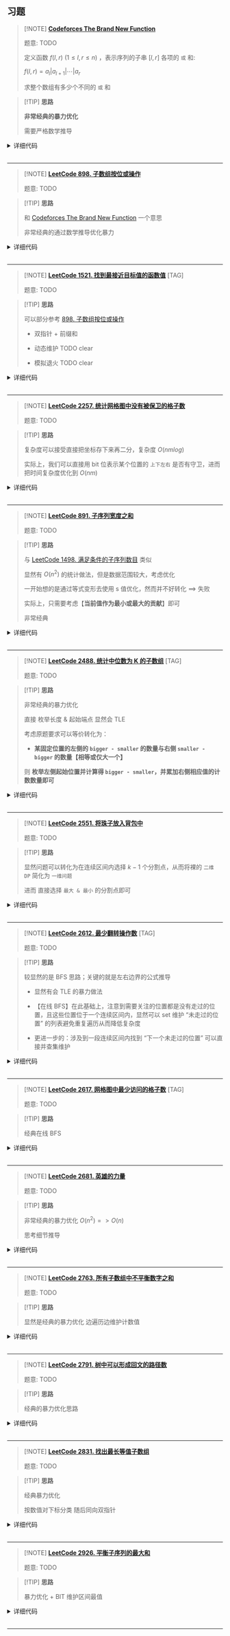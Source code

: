 ## 习题

> [!NOTE] **[Codeforces The Brand New Function](http://codeforces.com/problemset/problem/243/A)**
> 
> 题意: TODO
> 
> 定义函数 $f(l,r)$ $(1 \le l,r \le n)$ ，表示序列的子串 $[l,r]$ 各项的 `或` 和: 
> 
> $f(l,r)=a_l|a_{l+1}|⋯|a_r$
> 
> 求整个数组有多少个不同的 `或` 和

> [!TIP] **思路**
> 
> **非常经典的暴力优化**
> 
> 需要严格数学推导

<details>
<summary>详细代码</summary>
<!-- tabs:start -->

##### **C++**

```cpp
// Problem: A. The Brand New Function
// Contest: Codeforces - Codeforces Round #150 (Div. 1)
// URL: https://codeforces.com/problemset/problem/243/A
// Memory Limit: 256 MB
// Time Limit: 2000 ms

#include <bits/stdc++.h>
using namespace std;

const static int N = 1e5 + 10;

int n;
int a[N];

int main() {
    ios::sync_with_stdio(false);
    cin.tie(nullptr);
    cout.tie(nullptr);

    cin >> n;

    unordered_set<int> S;
    for (int i = 1, x; i <= n; ++i) {
        cin >> a[i];
        S.insert(a[i]);
        // TRICK: 经过严谨数学证明的剪枝与实现方式
        for (int j = i - 1; j; --j) {
            // ATTENTION: trick
            // if-condition 满足时必然此前已计算过同样值的了，直接break
            if ((a[j] | a[i]) == a[j])
                break;
            // 为什么可以直接或 ？ 更改后是否影响正确性 ？
            // 1. 区间具有包含性质
            // 2. 由 1 后续使用的必然包含上一次使用的，正确性不变
            a[j] |= a[i];
            S.insert(a[j]);
        }
    }

    cout << S.size() << endl;

    return 0;
}
```

##### **Python**

```python

```

<!-- tabs:end -->
</details>

<br>

* * *

> [!NOTE] **[LeetCode 898. 子数组按位或操作](https://leetcode.cn/problems/bitwise-ors-of-subarrays/)**
> 
> 题意: TODO

> [!TIP] **思路**
> 
> 和 [Codeforces The Brand New Function](http://codeforces.com/problemset/problem/243/A) 一个意思
> 
> 非常经典的通过数学推导优化暴力

<details>
<summary>详细代码</summary>
<!-- tabs:start -->

##### **C++ 直接统计**

```cpp
class Solution {
public:
    int subarrayBitwiseORs(vector<int>& arr) {
        unordered_set<int> S;
        int n = arr.size();
        for (int i = 0; i < n; ++ i ) {
            S.insert(arr[i]);
            for (int j = i - 1; j >= 0; -- j ) {
                // ATTENTION
                if ((arr[j] | arr[i]) == arr[j])
                    break;
                arr[j] |= arr[i];
                S.insert(arr[j]);
            }
        }
        return S.size();
    }
};
```

##### **C++ 类 Vector 写法**

```cpp
class Solution {
public:
    int subarrayBitwiseORs(vector<int>& arr) {
        unordered_set<int> S, pre;
        for (auto x : arr) {
            unordered_set<int> next;
            next.insert(x);
            for (auto y : pre)
                next.insert(x | y);
            for (auto y : next)
                S.insert(y);
            pre = next;
        }
        return S.size();
    }
};
```

##### **Python**

```python

```

<!-- tabs:end -->
</details>

<br>

* * *

> [!NOTE] **[LeetCode 1521. 找到最接近目标值的函数值](https://leetcode-cn.com/problems/find-a-value-of-a-mysterious-function-closest-to-target/)** [TAG]
> 
> 题意: TODO

> [!TIP] **思路**
> 
> 可以部分参考 [898. 子数组按位或操作](https://leetcode-cn.com/problems/bitwise-ors-of-subarrays/)
> 
> - 双指针 + 前缀和
> 
> - 动态维护 TODO clear
> 
> - 模拟退火 TODO clear

<details>
<summary>详细代码</summary>
<!-- tabs:start -->

##### **C++ 双指针+前缀和**

```cpp
class Solution {
public:
    // 1e6 数据范围 则最多不超过 20 个不同的值 => 思考
    const static int N = 1e5 + 10, M = 20;

    int s[N][M];    // 逆序思维: 不记录有没有 1 而是记录某一位有没有 0

    int get_sum(int l, int r) {
        int res = 0;
        for (int i = 0; i < M; ++ i )
            if (s[r][i] - s[l - 1][i] == 0) // 没有 0 存在
                res += 1 << i;
        return res;
    }

    int closestToTarget(vector<int>& arr, int target) {
        int n = arr.size();

        memset(s, 0, sizeof s);
        for (int i = 1; i <= n; ++ i )
            for (int j = 0; j < M; ++ j ) {
                s[i][j] = s[i - 1][j];
                if (!(arr[i - 1] >> j & 1))
                    s[i][j] ++ ;
            }
        
        int res = INT_MAX;
        for (int l = 1, r = 1; r <= n; ++ r ) {
            while (l < r && abs(get_sum(l + 1, r)) <= target)
                l ++ ;
            res = min(res, abs(get_sum(l, r) - target));
            if (l < r)
                res = min(res, abs(get_sum(l + 1, r) - target));
        }
        return res;
    }
};
```

##### **C++ 动态维护**

```cpp
class Solution {
public:
    int closestToTarget(vector<int>& arr, int target) {
        int ans = abs(arr[0] - target);
        vector<int> valid = {arr[0]};
        for (int num : arr) {
            vector<int> validNew = {num};
            ans = min(ans, abs(num - target));
            for (int prev : valid) {
                validNew.push_back(prev & num);
                ans = min(ans, abs((prev & num) - target));
            }
            validNew.erase(unique(validNew.begin(), validNew.end()),
                           validNew.end());
            valid = validNew;
        }
        return ans;
    }
};
```

##### **C++ 模拟退火**

```cpp
class Solution {
public:
    //通过预处理，快速求解arr[L..R]的与值
    int pre[100001][20] = {0};

    int get(int L, int R, int target) {
        int val = 0;
        for (int i = 0, bit = 1; i < 20; i++, bit <<= 1)
            // 如果第 i 个bit 在 [L,R] 中全为 1，那么与值的该bit也必然为 1。
            if (pre[R][i] - pre[L - 1][i] == R - L + 1) { val |= bit; }
        return abs(val - target);
    }

    // 用模拟退火求解关于 L 的局部最优解
    int query(int L, int n, int target) {
        int dir[2] = {-1, 1};  // 两个方向
        int step = 1000;       // 初始步长
        int now = L;           // R 的起始位置
        int best = 100000000;  // 局部最优解

        while (step > 0) {
            int Lpos = now + step * dir[0];
            if (Lpos < L) Lpos = L;
            int Rpos = now + step * dir[1];
            if (Rpos > n) Rpos = n;
            // 向左右两个方向各走一步，求值
            int ldis = get(L, Lpos, target);
            int rdis = get(L, Rpos, target);
            int pbest = best;

            //更新位置及最优解
            if (ldis < best) {
                now = Lpos;
                best = ldis;
            }
            if (rdis < best) {
                now = Rpos;
                best = rdis;
            }

            //如果没有找到更优解，那就缩小步长
            if (pbest == best) { step /= 2; }
        }
        return best;
    }

    int closestToTarget(vector<int>& arr, int target) {
        int anw = 100000000;

        //统计前 i 个数字中，第 j 个bit 为 1 的数量。
        for (int i = 0; i < arr.size(); i++)
            for (int j = 0, bit = 1; j < 20; j++, bit <<= 1)
                pre[i + 1][j] = pre[i][j] + ((bit & arr[i]) ? 1 : 0);

        for (int i = 1; i <= arr.size(); i++)
            anw = min(anw, query(i, arr.size(), target));

        return anw;
    }
};
```

##### **Python**

```python

```

<!-- tabs:end -->
</details>

<br>

* * *

> [!NOTE] **[LeetCode 2257. 统计网格图中没有被保卫的格子数](https://leetcode.cn/problems/count-unguarded-cells-in-the-grid/)**
> 
> 题意: TODO

> [!TIP] **思路**
> 
> 复杂度可以接受直接把坐标存下来再二分，复杂度 $O(nmlog)$
> 
> 实际上，我们可以直接用 bit 位表示某个位置的 `上下左右` 是否有守卫，进而把时间复杂度优化到 $O(nm)$

<details>
<summary>详细代码</summary>
<!-- tabs:start -->

##### **C++ 二分**

```cpp
class Solution {
public:
    // m * n <= 1e5
    using PII = pair<int, int>;
    
    vector<vector<bool>> st;
    
    int countUnguarded(int m, int n, vector<vector<int>>& guards, vector<vector<int>>& walls) {
        this->st = vector<vector<bool>>(m, vector<bool>(n));
        vector<vector<PII>> r(m), c(n);
        for (int i = 0; i < m; ++ i )
            r[i].push_back({-1, 0}), r[i].push_back({n, 0});
        for (int i = 0; i < n; ++ i )
            c[i].push_back({-1, 0}), c[i].push_back({m, 0});
        for (auto & g : guards) {
            int x = g[0], y = g[1];
            st[x][y] = true;
            r[x].push_back({y, 1});
            c[y].push_back({x, 1});
        }
        for (auto & w : walls) {
            int x= w[0], y = w[1];
            st[x][y] = true;
            r[x].push_back({y, -1});
            c[y].push_back({x, -1});
        }
        for (int i = 0; i < m; ++ i )
            sort(r[i].begin(), r[i].end());
        for (int i = 0; i < n; ++ i )
            sort(c[i].begin(), c[i].end());
        
        int res = 0;
        for (int i = 0; i < m; ++ i )
            for (int j = 0; j < n; ++ j ) {
                if (st[i][j])
                    continue;
                // cout << " I = " << i << " j = " << j << endl;
                
                {
                    auto it = lower_bound(r[i].begin(), r[i].end(), PII{j, 0});
                    if ((*it).second == 1) {
                        continue;
                    }
                    it -- ;
                    if ((*it).second == 1) {
                        continue;
                    }
                }
                {
                    auto it = lower_bound(c[j].begin(), c[j].end(), PII{i, 0});
                    if ((*it).second == 1) {
                        continue;
                    }
                    it -- ;
                    if ((*it).second == 1) {
                        continue;
                    }
                }
                res ++ ;
            }
        return res;
    }
};
```

##### **C++ 优化**

```cpp
class Solution {
public:
    // m * n <= 1e5
    using PII = pair<int, int>;
    
    vector<vector<int>> st;
    
    // 入参把 n m swap 了
    int countUnguarded(int n, int m, vector<vector<int>>& guards, vector<vector<int>>& walls) {
        st = vector<vector<int>>(n, vector<int>(m));
        for (auto & g : guards)
            st[g[0]][g[1]] = 15;
        for (auto & w : walls)
            st[w[0]][w[1]] = 16;    // 只要后四bit位全0即可
        
        for (int i = 0; i < n; ++ i )
            for (int j = 0; j < m; ++ j )
                if (st[i][j] < 16) {
                    if (i)
                        st[i][j] |= st[i - 1][j] & 1;
                    if (j)
                        st[i][j] |= st[i][j - 1] & 2;
                }
        for (int i = n - 1; i >= 0; -- i )
            for (int j = m - 1; j >= 0; -- j )
                if (st[i][j] < 16) {
                    if (i < n - 1)
                        st[i][j] |= st[i + 1][j] & 4;
                    if (j < m - 1)
                        st[i][j] |= st[i][j + 1] & 8;
                }
        
        int res = 0;
        for (int i = 0; i < n; ++ i )
            for (int j = 0; j < m; ++ j )
                res += !st[i][j];
        return res;
    }
};
```

##### **Python**

```python

```

<!-- tabs:end -->
</details>

<br>

* * *

> [!NOTE] **[LeetCode 891. 子序列宽度之和](https://leetcode.cn/problems/sum-of-subsequence-widths/)**
> 
> 题意: TODO

> [!TIP] **思路**
> 
> 与 [LeetCode 1498. 满足条件的子序列数目](https://leetcode.cn/problems/number-of-subsequences-that-satisfy-the-given-sum-condition/) 类似
> 
> 显然有 $O(n^2)$ 的统计做法，但是数据范围较大，考虑优化
> 
> 一开始想的是通过等式变形去使用 s 值优化，然而并不好转化 ==> 失败
> 
> 实际上，只需要考虑【**当前值作为最小或最大的贡献**】即可
> 
> 非常经典

<details>
<summary>详细代码</summary>
<!-- tabs:start -->

##### **C++**

```cpp
class Solution {
public:
    using LL = long long;   // 中间变量较大 需要 LL
    const static int N = 1e5 + 10, MOD = 1e9 + 7;

    int p[N];
    void init() {
        p[0] = 1;
        for (int i = 1; i < N; ++ i )
            p[i] = p[i - 1] * 2 % MOD;
    }

    int sumSubseqWidths(vector<int>& nums) {
        init();
        sort(nums.begin(), nums.end());

        int n = nums.size(), res = 0;
        for (int i = 1, s = 0; i <= n; ++ i ) {
            // 使用 s 维护进而优化下列 for-loop ==> 失败
            // int t = 0;
            // for (int j = 1; j < i; ++ j )   // 包含两个或多个元素
            //     t = (t + p[i - j - 1] * (nums[i - 1] - nums[j - 1]) % MOD) % MOD;
            
            // ATTENTION 考虑贡献，而非直接优化上面的计算式
            int t = ((LL)nums[i - 1] * p[i - 1] % MOD - (LL)nums[i - 1] * p[n - i] % MOD + MOD) % MOD;
            res = (res + t) % MOD;
        }
        return res;
    }
};
```

##### **Python**

```python

```

<!-- tabs:end -->
</details>

<br>

* * *

> [!NOTE] **[LeetCode 2488. 统计中位数为 K 的子数组](https://leetcode.cn/problems/count-subarrays-with-median-k/)** [TAG]
> 
> 题意: TODO

> [!TIP] **思路**
> 
> 非常经典的暴力优化
>
> 直接 枚举长度 & 起始端点 显然会 TLE
> 
> 考虑原题要求可以等价转化为：
> 
> - **某固定位置的左侧的 `bigger - smaller` 的数量与右侧 `smaller - bigger` 的数量【相等或仅大一个】**
> 
> 则 **枚举左侧起始位置并计算得 `bigger - smaller`，并累加右侧相应值的计数数量即可**

<details>
<summary>详细代码</summary>
<!-- tabs:start -->

##### **C++**

```cpp
class Solution {
public:
    // ATTENTION: nums 中的整数 互不相同
    // 子数组是数组中的一个连续部分
    const static int N = 1e5 + 10;
    
    unordered_map<int, int> hash, rh;
    
    int l[N], r[N];
    
    int countSubarrays(vector<int>& nums, int k) {
        int n = nums.size();
        {
            for (int i = 0; i < n; ++ i )
                hash[nums[i]] = i;
        }
        {
            if (!hash.count(k))
                return 0;
        }
        int p = hash[k];
        {
            for (int i = p - 1, t = 0; i >= 0; -- i ) {
                l[i] = l[i + 1] + (nums[i] < k);
            }
            for (int i = p + 1; i < n; ++ i ) {
                r[i] = r[i - 1] + (nums[i] < k);
            }
            // ATTENTION 计算数量差值的计数 (smaller - bigger)
            for (int i = p; i < n; ++ i ) {
                int x = r[i], y = i - p - r[i];
                rh[r[i] - y] ++ ;
            }
        }
        
        
        int res = 0;
        // 枚举左侧起始点 累加右侧差值的计数
        for (int i = 0; i <= p; ++ i ) {
            int x = (p - i) - l[i], y = x - l[i];   // 大于k的数量为x, (bigger - smaller)的数量为y
            
            int last = res;
            res += rh[y] + rh[y - 1];
        }
        return res;
    }
};
```

##### **Python**

```python

```

<!-- tabs:end -->
</details>

<br>

* * *

> [!NOTE] **[LeetCode 2551. 将珠子放入背包中](https://leetcode.cn/problems/put-marbles-in-bags/)**
> 
> 题意: TODO

> [!TIP] **思路**
> 
> 显然问题可以转化为在连续区间内选择 $k-1$ 个分割点，从而将裸的 `二维 DP` 简化为 `一维问题`
> 
> 进而 直接选择 `最大 & 最小` 的分割点即可

<details>
<summary>详细代码</summary>
<!-- tabs:start -->

##### **C++**

```cpp
class Solution {
public:
    using LL = long long;
    const static int N = 1e5 + 10;
    // 把原数组拆成 k 段(非空)，每段有其代价(两段点和)
    // 求最大、最小代价差值
    // ==> 转换 对于 [1, n] 
    // 在 [1, n-1] 选择 k-1 个分隔点(左闭)，每个点的收益是 当前分隔点的值+右侧点的值
    // 则放堆里挑个最大的就行 O(n)
    
    int x[N];
    
    long long putMarbles(vector<int>& weights, int k) {
        int n = weights.size();
        if (n == k)
            return 0;
        
        memset(x, 0, sizeof x);
        // 分隔点位置
        for (int i = 1; i < n; ++ i )
            x[i] += weights[i - 1] + weights[i];

        LL maxv = 0, minv = 0;  // or weights[0] + weights[n - 1]
        {
            // 大顶堆
            priority_queue<LL> p;
            for (int i = 1; i < n; ++ i )
                p.push(x[i]);
            for (int i = 0; i < k - 1; ++ i ) {
                maxv += p.top(); p.pop();
            }
        }
        {
            priority_queue<LL, vector<LL>, greater<LL>> p;
            for (int i = 1; i < n; ++ i )
                p.push(x[i]);
            for (int i = 0; i < k - 1; ++ i ) {
                minv += p.top(); p.pop();
            }
        }
        return maxv - minv;
    }
};
```

##### **Python**

```python

```

<!-- tabs:end -->
</details>

<br>

* * *

> [!NOTE] **[LeetCode 2612. 最少翻转操作数](https://leetcode.cn/problems/minimum-reverse-operations/)** [TAG]
> 
> 题意: TODO

> [!TIP] **思路**
> 
> 较显然的是 BFS 思路；关键的就是左右边界的公式推导
> 
> - 显然有会 TLE 的暴力做法
> 
> - 【在线 BFS】在此基础上，注意到需要关注的位置都是没有走过的位置，且这些位置位于一个连续区间内，显然可以 set 维护 “未走过的位置” 的列表避免重复遍历从而降低复杂度
> 
> - 更进一步的：涉及到一段连续区间内找到 “下一个未走过的位置” 可以直接并查集维护

<details>
<summary>详细代码</summary>
<!-- tabs:start -->

##### **C++ 暴力 TLE**

```cpp
class Solution {
public:
    // 长度为 n 只有 p 处为 1
    //  每次只能翻转长度为 k 的连续子序列 => 从原坐标 u -> v 的 v 有限制 (在某个范围内【不能超过 xx】且不能被 banned)
    // => 这题最关键的就是左右边界的公式推导
    
    const static int N = 1e5 + 10, INF = 0x3f3f3f3f;
    
    int d[N];
    bool b[N];
    
    vector<int> minReverseOperations(int n, int p, vector<int>& banned, int k) {
        memset(d, 0x3f, sizeof d);
        memset(b, 0, sizeof b);
        for (auto x : banned)
            b[x] = true;
        
        queue<int> q;
        q.push(p); d[p] = 0;
        while (q.size()) {      // 约束它一直往右走 -> wrong, 会有 p 在最左侧的情况
            int u = q.front(); q.pop();
            
            if (k & 1) {
                // 枚举中心位置
                //  =< x
                // for (int i = max(u + 1, k / 2); i + k / 2 < n && (i - k / 2 <= u); ++ i ) {
                for (int i = max(u - k / 2, k / 2); i + k / 2 < n && (i - k / 2 <= u); ++ i ) {
                    int v = i + (i - u);
                    if (b[v])
                        continue;
                    if (d[v] > d[u] + 1) {
                        d[v] = d[u] + 1;
                        q.push(v);
                    }
                }
            } else {
                // 枚举中心靠左位置
                for (int i = max(u - k / 2, k / 2 - 1); i + k / 2 < n && (i - k / 2 + 1 <= u); ++ i ) {
                    int v = i + (i - u + 1);
                    if (b[v])
                        continue;
                    if (d[v] > d[u] + 1) {
                        d[v] = d[u] + 1;
                        q.push(v);
                    }
                }
            }
        }
        
        vector<int> res(n, -1);
        for (int i = 0; i < n; ++ i )
            if (d[i] < INF / 2)
                res[i] = d[i];
        return res;
    }
};
```

##### **C++ set 维护**

```cpp
class Solution {
public:
    // 长度为 n 只有 p 处为 1
    //  每次只能翻转长度为 k 的连续子序列 => 从原坐标 u -> v 的 v 有限制 (在某个范围内【不能超过 xx】且不能被 banned)
    // => 这题最关键的就是左右边界的公式推导
    
    // => 伴随着区间的滑动 翻转后所有的位置组成了一个公差为 2 的等差数列
    // 考虑:
    //  1. 区间最多影响到的元素为 [i - k + 1, i + k - 1]
    //  2. 考虑左边界 0: L=0,R=k-1       对应的翻转位置是 0+(k-1)-i=k-i-1        小于这个的位置都没法到
    //  3. 考虑右边界 n-1: L=n-k,R=n-1   对应的翻转位置是 (n-k)+(n-1)-i=2n-k-i-1 大于这个的位置都没法到
    // => [max(i-k+1,k-i-1), min(i+k-1, 2n-k-i-1)]
    
    const static int N = 1e5 + 10, INF = 0x3f3f3f3f;
    
    int d[N];
    
    vector<int> minReverseOperations(int n, int p, vector<int>& banned, int k) {
        set<int> S[2];
        {
            for (int i = 0; i < n; ++ i )
                S[i % 2].insert(i);
            for (auto x : banned)
                S[x % 2].erase(x);
        }
        
        memset(d, 0x3f, sizeof d);
        queue<int> q;
        {
            q.push(p);
            d[p] = 0; S[p % 2].erase(p);
        }
        while (!q.empty()) {
            int i = q.front(); q.pop();
            int L = i < k ? (k - 1) - i : i - (k - 1);
            int R = i + k - 1 < n ? i + (k - 1) : n + n - k - 1 - i;

            auto & s = S[L % 2];

            //  ATTENTION for-loop 写法
            for (auto it = s.lower_bound(L); it != s.end() && *it <= R; it = s.erase(it)) {
                d[*it] = d[i] + 1;
                q.push(*it);
            }
        }
        
        vector<int> res(n, -1);
        for (int i = 0; i < n; ++ i )
            if (d[i] < INF / 2)
                res[i] = d[i];
        return res;
    }
};
```

##### **C++ DSU**

```cpp
class Solution {
public:
    // 长度为 n 只有 p 处为 1
    //  每次只能翻转长度为 k 的连续子序列 => 从原坐标 u -> v 的 v 有限制 (在某个范围内【不能超过 xx】且不能被 banned)
    // => 这题最关键的就是左右边界的公式推导
    
    // => 伴随着区间的滑动 翻转后所有的位置组成了一个公差为 2 的等差数列
    // 考虑:
    //  1. 区间最多影响到的元素为 [i - k + 1, i + k - 1]
    //  2. 考虑左边界 0: L=0,R=k-1       对应的翻转位置是 0+(k-1)-i=k-i-1        小于这个的位置都没法到
    //  3. 考虑右边界 n-1: L=n-k,R=n-1   对应的翻转位置是 (n-k)+(n-1)-i=2n-k-i-1 大于这个的位置都没法到
    // => [max(i-k+1,k-i-1), min(i+k-1, 2n-k-i-1)]
    //
    // => 进阶: 直接使用并查集跳过区间
    
    const static int N = 1e5 + 10, INF = 0x3f3f3f3f;
    
    int pa[N];
    void init() {
        for (int i = 0; i < N; ++ i )
            pa[i] = i;
    }
    int find(int x) {
        if (pa[x] != x)
            pa[x] = find(pa[x]);
        return pa[x];
    }
    
    int d[N];
    
    vector<int> minReverseOperations(int n, int p, vector<int>& banned, int k) {
        init();
        for (auto x : banned)   // ATTENTION 同奇偶 所以是2 => 跳过被 ban 的节点
            pa[x] = x + 2;
        pa[p] = p + 2;          // ATTENTION 同奇偶 所以是2
        
        memset(d, 0x3f, sizeof d);
        queue<int> q;
        {
            q.push(p);
            d[p] = 0;
        }
        while (!q.empty()) {
            int i = q.front(); q.pop();
            int L = i < k ? (k - 1) - i : i - (k - 1);
            int R = i + k - 1 < n ? i + (k - 1) : n + n - k - 1 - i;

            for (int t = find(L); t <= R; t = find(t)) {    // ATTENTION 细节
                d[t] = d[i] + 1;
                pa[t] = t + 2;     // ATTENTION 同奇偶 所以是2
                q.push(t);
            }
        }
        
        vector<int> res(n, -1);
        for (int i = 0; i < n; ++ i )
            if (d[i] < INF / 2)
                res[i] = d[i];
        return res;
    }
};
```

##### **Python**

```python

```

<!-- tabs:end -->
</details>

<br>

* * *

> [!NOTE] **[LeetCode 2617. 网格图中最少访问的格子数](https://leetcode.cn/problems/minimum-number-of-visited-cells-in-a-grid/)** [TAG]
> 
> 题意: TODO

> [!TIP] **思路**
> 
> 经典在线 BFS

<details>
<summary>详细代码</summary>
<!-- tabs:start -->

##### **C++**

```cpp
class Solution {
public:
    const static int N = 1e5 + 10, INF = 0x3f3f3f3f;
    
    int n, m;
    vector<vector<int>> g;
    
    vector<set<int>> r, c;  // 行 列
    
    int d[N], q[N * 2];
    
    int minimumVisitedCells(vector<vector<int>>& grid) {
        this->g = grid;
        this->n = g.size(), this->m = g[0].size();
        r.resize(n), c.resize(m);
        
        for (int i = 0; i < n; ++ i )
            for (int j = 0; j < m; ++ j ) {
                int t = i * m + j;
                r[i].insert(t), c[j].insert(t);
            }
        
        memset(d, 0x3f, sizeof d);
        d[0] = 0;
        r[0].erase(0), c[0].erase(0);
        
        int hh = 0, tt = -1;
        q[ ++ tt] = 0;
        
        while (hh <= tt) {
            int u = q[hh ++ ];
            int x = u / m, y = u % m, v = g[x][y];
            {
                auto & s = r[x];
                for (auto it = s.lower_bound(x * m + y + 1); it != s.end() && *it <= x * m + y + v; it = s.erase(it)) {
                    int t = *it;
                    d[t] = d[u] + 1;
                    q[ ++ tt] = t;
                    
                    c[t % m].erase(t);
                }
            }
            {
                auto & s = c[y];
                for (auto it = s.lower_bound(x * m + y + 1); it != s.end() && *it <= (x + v) * m + y; it = s.erase(it)) {
                    int t = *it;
                    d[t] = d[u] + 1;
                    q[ ++ tt] = t;
                    
                    r[t / m].erase(t);
                }
            }
        }
        
        // for (int i = 0; i < n; ++ i ) {
        //     for (int j = 0; j < m; ++ j )
        //         cout << d[i * m + j] << ' ';
        //     cout << endl;
        // }
        
        return d[n * m - 1] < INF / 2 ? d[n * m - 1] + 1: -1;
    }
};
```

##### **Python**

```python

```

<!-- tabs:end -->
</details>

<br>

* * *

> [!NOTE] **[LeetCode 2681. 英雄的力量](https://leetcode.cn/problems/power-of-heroes/)**
> 
> 题意: TODO

> [!TIP] **思路**
> 
> 非常经典的暴力优化 $O(n^2)=>O(n)$
> 
> 思考细节推导

<details>
<summary>详细代码</summary>
<!-- tabs:start -->

##### **C++**

```cpp
class Solution {
public:
    using LL = long long;
    const static int N = 1e5 + 10, MOD = 1e9 + 7;

    LL f[N];

    int sumOfPower(vector<int>& nums) {
        f[0] = 1;
        for (int i = 1; i < N; ++ i )
            f[i] = f[i - 1] * 2 % MOD;
        sort(nums.begin(), nums.end());

        LL res = 0, s = 0;
        int n = nums.size();
        for (int i = 0; i < n; ++ i ) {
            LL x = nums[i]; // 作为最大值

            // 把 j=i 的情况单独拎出来 方便后面的循环化简
            res = (res + x * x % MOD * x % MOD) % MOD;

            x = x * x % MOD;

            // LL s = 0;
            // for (int j = 0; j < i; ++ j ) {
            //     LL t = f[i - j - 1], y = nums[j];
            //     s = (s + y * t % MOD) % MOD;
            // }
            if (i)
                s = (s * 2 % MOD + nums[i - 1]) % MOD;
            res = (res + x * s % MOD) % MOD;
        }
        return res;
    }
};
```

##### **Python**

```python

```

<!-- tabs:end -->
</details>

<br>

* * *

> [!NOTE] **[LeetCode 2763. 所有子数组中不平衡数字之和](https://leetcode.cn/problems/sum-of-imbalance-numbers-of-all-subarrays/)**
> 
> 题意: TODO

> [!TIP] **思路**
> 
> 显然是经典的暴力优化 边遍历边维护计数值

<details>
<summary>详细代码</summary>
<!-- tabs:start -->

##### **C++**

```cpp
class Solution {
public:
    // 1e3 显然最多 n^2logn
    //  枚举左右端点 枚举右端点过程中【维护计数值】

    int sumImbalanceNumbers(vector<int>& nums) {
        int n = nums.size(), res = 0;
        for (int i = 0; i < n; ++ i ) {
            map<int, int> h;
            int t = 0;
            for (int j = i; j < n; ++ j ) {
                int x = nums[j];
                // 已存在的情况 计数值没有任何变化
                if (h[x]) {
                    res += t;
                    continue;
                }

                // 不存在的情况 会新增一个数值
                //  此时
                //  - [-1, +1] 减少一个
                //  - [-1,  _] 不变
                //  - [ _, +1] 不变
                //  - [ _,  _] 根据左右侧有没有判断是否会增加   // ATTENTION 如果都有要-1

                h[x] ++ ;   // 方便后续查找迭代器

                if (h.count(x - 1) && h.count(x + 1))       // ATTENTION h[x-1] 会直接创建 default 值
                    t -- ;
                else if (!h.count(x - 1) && !h.count(x + 1)) {
                    int l = 0, r = 0;
                    if (h.lower_bound(x) != h.begin())      // x 左侧存在其他值
                        l = 1;
                    if (h.upper_bound(x) != h.end())        // x 右侧存在其他值
                        r = 1;
                    
                    t += l + r - (l && r ? 1 : 0);          // 如果左右都存在，则还要-1
                } // else do nothing

                h[x] ++ ;
                res += t;
            }
        }
        return res;
    }
};
```

##### **Python**

```python

```

<!-- tabs:end -->
</details>

<br>

* * *

> [!NOTE] **[LeetCode 2791. 树中可以形成回文的路径数](https://leetcode.cn/problems/count-paths-that-can-form-a-palindrome-in-a-tree/)**
> 
> 题意: TODO

> [!TIP] **思路**
> 
> 经典的暴力优化思路

<details>
<summary>详细代码</summary>
<!-- tabs:start -->

##### **C++**

```cpp
class Solution {
public:
    // 关键点：可以重新排列
    // 则 只需要关心两个点之间的不同字符的奇偶性即可
    //
    // 又因为 1e5 数据范围显然不能两两枚举
    // 考虑直接统计从根到某个节点的所有字符的奇偶状态 并全局计数
    // 最后遍历节点即可
    using LL = long long;
    const static int N = 1e5 + 10, M = N;
    
    int h[N], e[M], w[M], ne[M], idx;
    void init() {
        memset(h, -1, sizeof h);
        idx = 0;
    }
    void add(int a, int b, int c) {
        e[idx] = b, w[idx] = c, ne[idx] = h[a], h[a] = idx ++ ;
    }
    
    unordered_map<int, int> count;
    int st[N];
    void dfs(int u, int s) {
        st[u] = s;
        count[s] ++ ;
        for (int i = h[u]; ~i; i = ne[i]) {
            int j = e[i];
            int t = w[i];
            dfs(j, s ^ (1 << t));
        }
    }
    
    long long countPalindromePaths(vector<int>& parent, string s) {
        init();
        int n = parent.size();
        for (int i = 1; i < n; ++ i )
            add(parent[i], i, s[i] - 'a');
        
        count.clear();
        memset(st, 0, sizeof st);
        dfs(0, 0);
        
        LL res = 0;
        for (int i = 0; i < n; ++ i ) {
            int a = st[i];
            // 奇偶性相同的情况 要排除自身
            res = res + ((LL)count[a] - 1);
            // 奇偶性不同的情况
            for (int j = 0; j < 26; ++ j ) {
                int b = a ^ (1 << j);
                res = res + (LL)count[b];
            }
        }
        return res / 2;
    }
};
```

##### **Python**

```python

```

<!-- tabs:end -->
</details>

<br>

* * *

> [!NOTE] **[LeetCode 2831. 找出最长等值子数组](https://leetcode.cn/problems/find-the-longest-equal-subarray/)**
> 
> 题意: TODO

> [!TIP] **思路**
> 
> 经典暴力优化
> 
> 按数值对下标分类 随后同向双指针

<details>
<summary>详细代码</summary>
<!-- tabs:start -->

##### **C++**

```cpp
class Solution {
public:
    // 考虑 直接遍历+枚举右端点 or 二分答案都不可行
    //
    // 思考 按照值分类记录下标  双指针维护
    const static int N = 1e5 + 10;
    
    vector<int> xss[N];
    
    int get(int x, int k) {
        auto & xs = xss[x];
        int n = xs.size(), ret = 0;
        for (int i = 0, j = 0, del = 0; j < n; ++ j ) {
            if (j)
                del += xs[j] - xs[j - 1] - 1;
            while (del > k && i < j) {
                i ++ ;
                del -= xs[i] - xs[i - 1] - 1;
            }
            ret = max(ret, j - i + 1);
        }
        return ret;
    }
    
    int longestEqualSubarray(vector<int>& nums, int k) {
        int n = nums.size();
        for (int i = 0; i < n; ++ i )
            xss[nums[i]].push_back(i);
        
        int res = 0;
        for (int i = 1; i <= n; ++ i )
            res = max(res, get(i, k));
        return res;
    }
};
```

##### **Python**

```python

```

<!-- tabs:end -->
</details>

<br>

* * *

> [!NOTE] **[LeetCode 2926. 平衡子序列的最大和](https://leetcode.cn/problems/maximum-balanced-subsequence-sum/)**
> 
> 题意: TODO

> [!TIP] **思路**
> 
> 暴力优化 + BIT 维护区间最值

<details>
<summary>详细代码</summary>
<!-- tabs:start -->

##### **C++**

```cpp
class Solution {
public:
    // 原题转换: nums[i_j] - i_j >= nums[i_j-1] - i_j-1
    //          nums[y]-y >= nums[x]-x => 这样 y 才能接在 x 后面
    //    则 可以直接计算偏移量
    
    using LL = long long;
    using PII = pair<int, int>;
    
    const static int N = 1e5 + 10;
    
    // -------------------------- begin --------------------------
    vector<int> t;
    int find(int x) {
        return lower_bound(t.begin(), t.end(), x) - t.begin();
    }
    
    LL tr[N], w[N];
    int lowbit(int x) {
        return x & -x;
    }
    void modify(int x, LL y) {
        w[x] = max(w[x], y);
        for (int i = x; i < N; i += lowbit(i)) {
            tr[i] = max(tr[i], y);
        }
    }
    LL query(int l, int r) {
        LL ret = 0;
        for (; l <= r; ) {
            ret = max(ret, w[r]);
            for ( -- r ; r >= l + lowbit(r); r -= lowbit(r))
                ret = max(ret, tr[r]);
        }
        return ret;
    }
    
    // --------------------------- end ---------------------------
    
    LL f[N];
    
    long long maxBalancedSubsequenceSum(vector<int>& nums) {
        int n = nums.size();
        
        {
            // 离散化
            this->t.clear();
            for (int i = 0; i < n; ++ i )
                t.push_back(nums[i] - i);
            
            sort(t.begin(), t.end());
            t.erase(unique(t.begin(), t.end()), t.end());
        }
        
        vector<PII> xs;     // 计算偏移量
        for (int i = 0; i < n; ++ i )
            // xs.push_back({nums[i] - i, nums[i]});
            xs.push_back({find(nums[i] - i) + 1, nums[i]}); // +1 方便 BIT 维护
        
        LL res = -1e15;
        // 状态转移
        /*
        for (int i = 0; i < n; ++ i ) {
            f[i] = 0;
            for (int j = 0; j < i; ++ j ) {
                if (xs[j].first <= xs[i].first) {
                    f[i] = max(f[i], f[j]);
                }
            }
            f[i] += nums[i];
            res = max(res, f[i]);
        }
        */
        // 前面本质上是从已有的一堆里面，找到一个符合条件的最大的
        // 显然可以 bit，但是需要将 xs[i].first = nums[i]-i 进行离散化操作   #L34
        memset(tr, 0xcf, sizeof tr), memset(w, 0xcf, sizeof w);    // ATTENTION: -INF
        for (int i = 0; i < n; ++ i ) {
            auto [x, y] = xs[i];
            LL v = query(1, x);
            res = max(res, v + y);
            modify(x, v + y);
        }
        
        return res;
    }
};
```

##### **Python**

```python

```

<!-- tabs:end -->
</details>

<br>

* * *